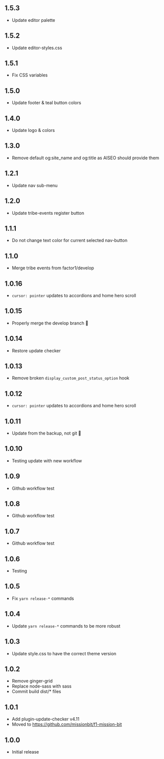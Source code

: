 ## 1.5.3

- Update editor palette

## 1.5.2

- Update editor-styles.css

## 1.5.1

- Fix CSS variables

## 1.5.0

- Update footer & teal button colors

## 1.4.0

- Update logo & colors

## 1.3.0

- Remove default og:site_name and og:title as AISEO should provide them

## 1.2.1

- Update nav sub-menu

## 1.2.0

- Update tribe-events register button

## 1.1.1

- Do not change text color for current selected nav-button

## 1.1.0

- Merge tribe events from factor1/develop

## 1.0.16

- `cursor: pointer` updates to accordions and home hero scroll

## 1.0.15

- Properly merge the develop branch :facepalm:

## 1.0.14

- Restore update checker

## 1.0.13

- Remove broken `display_custom_post_status_option` hook

## 1.0.12

- `cursor: pointer` updates to accordions and home hero scroll

## 1.0.11

- Update from the backup, not git :facepalm:

## 1.0.10

- Testing update with new workflow

## 1.0.9

- Github workflow test

## 1.0.8

- Github workflow test

## 1.0.7

- Github workflow test

## 1.0.6

- Testing

## 1.0.5

- Fix `yarn release-*` commands

## 1.0.4

- Update `yarn release-*` commands to be more robust

## 1.0.3

- Update style.css to have the correct theme version

## 1.0.2

- Remove ginger-grid
- Replace node-sass with sass
- Commit build dist/* files

## 1.0.1

- Add plugin-update-checker v4.11
- Moved to https://github.com/missionbit/f1-mission-bit

## 1.0.0

- Initial release
